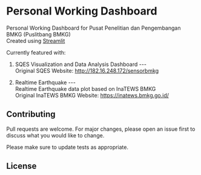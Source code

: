 # Personal Working Dashboard

Personal Working Dashboard for Pusat Penelitian dan Pengembangan BMKG (Puslitbang BMKG) \
Created using [Streamlit](https://streamlit.io/)

Currently featured with:
1. SQES Visualization and Data Analysis Dashboard --- \
    Original SQES Website: <http://182.16.248.172/sensorbmkg>
        
2. Realtime Earthquake --- \
    Realtime Earthquake data plot based on InaTEWS BMKG \
    Original InaTEWS BMKG Website: <https://inatews.bmkg.go.id/>

## Contributing

Pull requests are welcome. For major changes, please open an issue first
to discuss what you would like to change.

Please make sure to update tests as appropriate.

## License